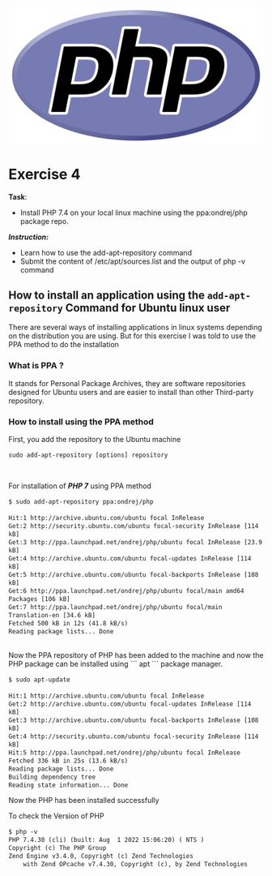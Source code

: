 ![php](/exercise_4/img/PHP-logo.svg.png)

# Exercise 4

**Task**:<br/>
- Install PHP 7.4 on your local linux machine using the ppa:ondrej/php package repo.

**_Instruction:_**<br/>
- Learn how to use the add-apt-repository command
- Submit the content of /etc/apt/sources.list and the output of php -v command

## How to install an application using the ``` add-apt-repository ``` Command for Ubuntu linux user

There are several ways of installing applications in linux systems depending on the distribution you are using. But for this exercise I was told to use the PPA method to do the installation

### What is PPA ?
It stands for Personal Package Archives, they are software repositories designed for Ubuntu users and are easier to install than other Third-party repository.

### How to install using the PPA method
First, you add the repository to the Ubuntu machine
```
sudo add-apt-repository [options] repository
```

<br/>

For installation of **_PHP 7_** using PPA method
```
$ sudo add-apt-repository ppa:ondrej/php

Hit:1 http://archive.ubuntu.com/ubuntu focal InRelease
Get:2 http://security.ubuntu.com/ubuntu focal-security InRelease [114 kB]
Get:3 http://ppa.launchpad.net/ondrej/php/ubuntu focal InRelease [23.9 kB]
Get:4 http://archive.ubuntu.com/ubuntu focal-updates InRelease [114 kB]
Get:5 http://archive.ubuntu.com/ubuntu focal-backports InRelease [108 kB]
Get:6 http://ppa.launchpad.net/ondrej/php/ubuntu focal/main amd64 Packages [106 kB]
Get:7 http://ppa.launchpad.net/ondrej/php/ubuntu focal/main Translation-en [34.6 kB]
Fetched 500 kB in 12s (41.8 kB/s)
Reading package lists... Done
```
<br/>
Now the PPA repository of PHP has been added to the machine and now the PHP package can be installed using ``` apt ``` package manager.

<br/>

```
$ sudo apt-update

Hit:1 http://archive.ubuntu.com/ubuntu focal InRelease
Get:2 http://archive.ubuntu.com/ubuntu focal-updates InRelease [114 kB]
Get:3 http://archive.ubuntu.com/ubuntu focal-backports InRelease [108 kB]
Get:4 http://security.ubuntu.com/ubuntu focal-security InRelease [114 kB]
Hit:5 http://ppa.launchpad.net/ondrej/php/ubuntu focal InRelease
Fetched 336 kB in 25s (13.6 kB/s)
Reading package lists... Done
Building dependency tree
Reading state information... Done
```

Now the PHP has been installed successfully

To check the Version of PHP

```
$ php -v
PHP 7.4.30 (cli) (built: Aug  1 2022 15:06:20) ( NTS )
Copyright (c) The PHP Group
Zend Engine v3.4.0, Copyright (c) Zend Technologies
    with Zend OPcache v7.4.30, Copyright (c), by Zend Technologies
```